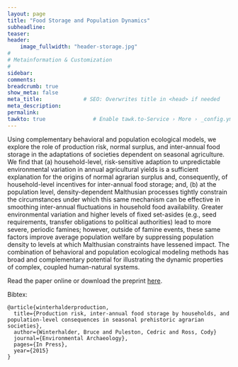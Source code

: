```yaml
---
layout: page
title: "Food Storage and Population Dynamics"
subheadline: 
teaser: 
header:
    image_fullwidth: "header-storage.jpg"
#
# Metainformation & Customization
#
sidebar: 
comments: 
breadcrumb: true
show_meta: false
meta_title:             # SEO: Overwrites title in <head> if needed
meta_description:
permalink:
tawkto: true               # Enable tawk.to-Service › More › _config.yml
---
```

<div class="row">
<div class="medium-8 columns t30">
<img src="{{ site.url }}/images/storage.png" alt="">
</div><!-- /.medium-8.columns -->
</div><!-- /.row -->
Using complementary behavioral and population ecological models, we explore the role of production risk, normal surplus, and inter-annual food storage in the adaptations of societies dependent on seasonal agriculture. We find that (a) household-level, risk-sensitive adaption to unpredictable environmental variation in annual agricultural yields is a sufficient explanation for the origins of normal agrarian surplus and, consequently, of household-level incentives for inter-annual food storage; and, (b) at the population level, density-dependent Malthusian processes tightly constrain the circumstances under which this same mechanism can be effective in smoothing inter-annual fluctuations in household food availability. Greater environmental variation and higher levels of fixed set-asides (e.g., seed requirements, transfer obligations to political authorities) lead to more severe, periodic famines; however, outside of famine events, these same factors improve average population welfare by suppressing population density to levels at which Malthusian constraints have lessened impact. The combination of behavioral and population ecological modeling methods has broad and complementary potential for illustrating the dynamic properties of complex, coupled human-natural systems.

Read the paper online or download the preprint [here][1].

Bibtex:
```
@article{winterhalderproduction,
  title={Production risk, inter-annual food storage by households, and population-level consequences in seasonal prehistoric agrarian societies},
  author={Winterhalder, Bruce and Puleston, Cedric and Ross, Cody}
  journal={Environmental Archaeology},
  pages={In Press},
  year={2015}
}
```

 [1]: https://github.com/Ctross/ctross.github.io/blob/master/pdfs/StoragePreprint.pdf
 
